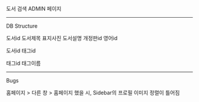 도서 검색
ADMIN 페이지

---

DB Structure

도서id 도서제목 표지사진 도서설명 개정판id 영어id

도서id 태그id

태그id 태그이름

---

Bugs

홈페이지 > 다른 창 > 홈페이지 했을 시, Sidebar의 프로필 이미지 정렬이 틀어짐